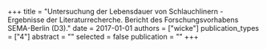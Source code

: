 +++
title = "Untersuchung der Lebensdauer von Schlauchlinern - Ergebnisse der Literaturrecherche. Bericht des Forschungsvorhabens SEMA-Berlin (D3)."
date = 2017-01-01
authors = ["wicke"]
publication_types = ["4"]
abstract = ""
selected = false
publication = ""
+++

